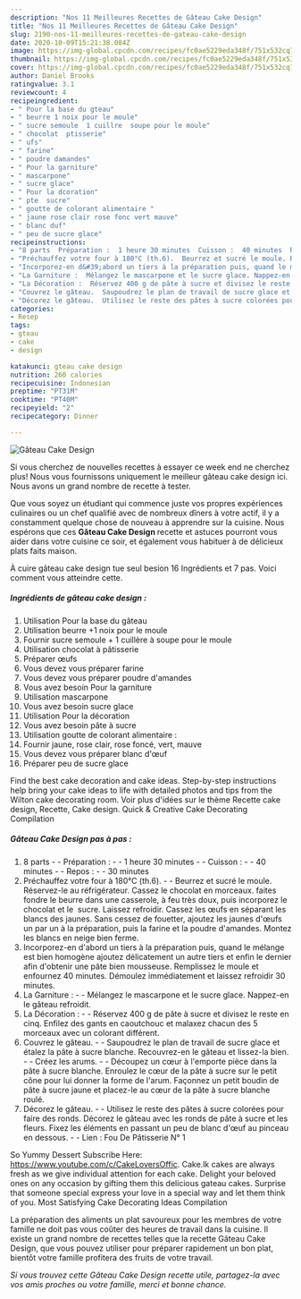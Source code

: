 ```yaml
---
description: "Nos 11 Meilleures Recettes de Gâteau Cake Design"
title: "Nos 11 Meilleures Recettes de Gâteau Cake Design"
slug: 2190-nos-11-meilleures-recettes-de-gateau-cake-design
date: 2020-10-09T15:21:38.084Z
image: https://img-global.cpcdn.com/recipes/fc0ae5229eda348f/751x532cq70/gateau-cake-design-photo-principale-de-la-recette.jpg
thumbnail: https://img-global.cpcdn.com/recipes/fc0ae5229eda348f/751x532cq70/gateau-cake-design-photo-principale-de-la-recette.jpg
cover: https://img-global.cpcdn.com/recipes/fc0ae5229eda348f/751x532cq70/gateau-cake-design-photo-principale-de-la-recette.jpg
author: Daniel Brooks
ratingvalue: 3.1
reviewcount: 4
recipeingredient:
- " Pour la base du gteau"
- " beurre 1 noix pour le moule"
- " sucre semoule  1 cuillre  soupe pour le moule"
- " chocolat  ptisserie"
- " ufs"
- " farine"
- " poudre damandes"
- " Pour la garniture"
- " mascarpone"
- " sucre glace"
- " Pour la dcoration"
- " pte  sucre"
- " goutte de colorant alimentaire "
- " jaune rose clair rose fonc vert mauve"
- " blanc duf"
- " peu de sucre glace"
recipeinstructions:
- "8 parts  Préparation :  1 heure 30 minutes  Cuisson :  40 minutes  Repos :  30 minutes"
- "Préchauffez votre four à 180°C (th.6).  Beurrez et sucré le moule. Réservez-le au réfrigérateur. Cassez le chocolat en morceaux. faites fondre le beurre dans une casserole, à feu très doux, puis incorporez le chocolat et le  sucre. Laissez refroidir. Cassez les œufs en séparant les blancs des jaunes. Sans cessez de fouetter, ajoutez les jaunes d&#39;œufs un par un à la préparation, puis la farine et la poudre d&#39;amandes. Montez les blancs en neige bien ferme."
- "Incorporez-en d&#39;abord un tiers à la préparation puis, quand le mélange est bien homogène ajoutez délicatement un autre tiers et enfin le dernier afin d&#39;obtenir une pâte bien mousseuse. Remplissez le moule et enfournez 40 minutes. Démoulez immédiatement et laissez refroidir 30 minutes."
- "La Garniture :  Mélangez le mascarpone et le sucre glace. Nappez-en le gâteau refroidit."
- "La Décoration :  Réservez 400 g de pâte à sucre et divisez le reste en cinq. Enfilez des gants en caoutchouc et malaxez chacun des 5 morceaux avec un colorant différent."
- "Couvrez le gâteau.  Saupoudrez le plan de travail de sucre glace et étalez la pâte à sucre blanche. Recouvrez-en le gâteau et lissez-la bien.  Créez les arums.  Découpez un cœur à l&#39;emporte pièce dans la pâte à sucre blanche. Enroulez le cœur de la pâte à sucre sur le petit cône pour lui donner la forme de l&#39;arum. Façonnez un petit boudin de pâte à sucre jaune et placez-le au cœur de la pâte à sucre blanche roulé."
- "Décorez le gâteau.  Utilisez le reste des pâtes à sucre colorées pour faire des ronds. Décorez le gâteau avec les ronds de pâte à sucre et les fleurs. Fixez les éléments en passant un peu de blanc d&#39;œuf au pinceau en dessous.  Lien : Fou De Pâtisserie N° 1"
categories:
- Resep
tags:
- gteau
- cake
- design

katakunci: gteau cake design 
nutrition: 260 calories
recipecuisine: Indonesian
preptime: "PT31M"
cooktime: "PT40M"
recipeyield: "2"
recipecategory: Dinner

---
```



![Gâteau Cake Design](https://img-global.cpcdn.com/recipes/fc0ae5229eda348f/751x532cq70/gateau-cake-design-photo-principale-de-la-recette.jpg)

Si vous cherchez de nouvelles recettes à essayer ce week end ne cherchez plus! Nous vous fournissons uniquement le meilleur gâteau cake design ici. Nous avons un grand nombre de recette à tester.

Que vous soyez un étudiant qui commence juste vos propres expériences culinaires ou un chef qualifié avec de nombreux dîners à votre actif, il y a constamment quelque chose de nouveau à apprendre sur la cuisine. Nous espérons que ces <strong> Gâteau Cake Design </strong> recette et astuces pourront vous aider dans votre cuisine ce soir, et également vous habituer à de délicieux plats faits maison.

<!--inarticleads1-->

À cuire gâteau cake design tue seul besion 16 Ingrédients et 7 pas. Voici comment vous atteindre cette.

##### Ingrédients de gâteau cake design :

1. Utilisation  Pour la base du gâteau
1. Utilisation  beurre +1 noix pour le moule
1. Fournir  sucre semoule + 1 cuillère à soupe pour le moule
1. Utilisation  chocolat à pâtisserie
1. Préparer  œufs
1. Vous devez vous préparer  farine
1. Vous devez vous préparer  poudre d&#39;amandes
1. Vous avez besoin  Pour la garniture
1. Utilisation  mascarpone
1. Vous avez besoin  sucre glace
1. Utilisation  Pour la décoration
1. Vous avez besoin  pâte à sucre
1. Utilisation  goutte de colorant alimentaire :
1. Fournir  jaune, rose clair, rose foncé, vert, mauve
1. Vous devez vous préparer  blanc d&#39;œuf
1. Préparer  peu de sucre glace


Find the best cake decoration and cake ideas. Step-by-step instructions help bring your cake ideas to life with detailed photos and tips from the Wilton cake decorating room. Voir plus d&#39;idées sur le thème Recette cake design, Recette, Cake design. Quick &amp; Creative Cake Decorating Compilation 

<!--inarticleads2-->

##### Gâteau Cake Design pas à pas :

1. 8 parts -  - Préparation : -  - 1 heure 30 minutes -  - Cuisson : -  - 40 minutes -  - Repos : -  - 30 minutes
1. Préchauffez votre four à 180°C (th.6). -  - Beurrez et sucré le moule. Réservez-le au réfrigérateur. Cassez le chocolat en morceaux. faites fondre le beurre dans une casserole, à feu très doux, puis incorporez le chocolat et le  sucre. Laissez refroidir. Cassez les œufs en séparant les blancs des jaunes. Sans cessez de fouetter, ajoutez les jaunes d&#39;œufs un par un à la préparation, puis la farine et la poudre d&#39;amandes. Montez les blancs en neige bien ferme.
1. Incorporez-en d&#39;abord un tiers à la préparation puis, quand le mélange est bien homogène ajoutez délicatement un autre tiers et enfin le dernier afin d&#39;obtenir une pâte bien mousseuse. Remplissez le moule et enfournez 40 minutes. Démoulez immédiatement et laissez refroidir 30 minutes.
1. La Garniture : -  - Mélangez le mascarpone et le sucre glace. Nappez-en le gâteau refroidit.
1. La Décoration : -  - Réservez 400 g de pâte à sucre et divisez le reste en cinq. Enfilez des gants en caoutchouc et malaxez chacun des 5 morceaux avec un colorant différent.
1. Couvrez le gâteau. -  - Saupoudrez le plan de travail de sucre glace et étalez la pâte à sucre blanche. Recouvrez-en le gâteau et lissez-la bien. -  - Créez les arums. -  - Découpez un cœur à l&#39;emporte pièce dans la pâte à sucre blanche. Enroulez le cœur de la pâte à sucre sur le petit cône pour lui donner la forme de l&#39;arum. Façonnez un petit boudin de pâte à sucre jaune et placez-le au cœur de la pâte à sucre blanche roulé.
1. Décorez le gâteau. -  - Utilisez le reste des pâtes à sucre colorées pour faire des ronds. Décorez le gâteau avec les ronds de pâte à sucre et les fleurs. Fixez les éléments en passant un peu de blanc d&#39;œuf au pinceau en dessous. -  - Lien : Fou De Pâtisserie N° 1


So Yummy Dessert Subscribe Here: https://www.youtube.com/c/CakeLoversOffic. Cake.lk cakes are always fresh as we give individual attention for each cake. Delight your beloved ones on any occasion by gifting them this delicious gateau cakes. Surprise that someone special express your love in a special way and let them think of you. Most Satisfying Cake Decorating Ideas Compilation 

<!--inarticleads1-->

<p>
La préparation des aliments un plat savoureux pour les membres de votre famille ne doit pas vous coûter des heures de travail dans la cuisine. Il existe un grand nombre de recettes telles que la recette Gâteau Cake Design, que vous pouvez utiliser pour préparer rapidement un bon plat, bientôt votre famille profitera des fruits de votre travail.
</p>

<p>
<i>Si vous trouvez cette Gâteau Cake Design recette utile, partagez-la avec vos amis proches ou votre famille, merci et bonne chance.</i>
</p>
